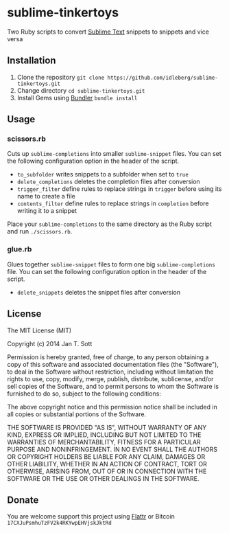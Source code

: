 # sublime-tinkertoys

Two Ruby scripts to convert [Sublime Text](http://www.sublimetext.com/) snippets to snippets and vice versa

## Installation

1. Clone the repository `git clone https://github.com/idleberg/sublime-tinkertoys.git`
2. Change directory `cd sublime-tinkertoys.git`
3. Install Gems using [Bundler](http://bundler.io/) `bundle install`

## Usage

### scissors.rb

Cuts up `sublime-completions` into smaller `sublime-snippet` files. You can set the following configuration option in the header of the script.

* `to_subfolder` writes snippets to a subfolder when set to `true`
* `delete_completions` deletes the completion files after conversion
* `trigger_filter` define rules to replace strings in `trigger` before using its name to create a file
* `contents_filter` define rules to replace strings in `completion` before writing it to a snippet

Place your `sublime-completions` to the same directory as the Ruby script and run `./scissors.rb`.

### glue.rb

Glues together `sublime-snippet` files to form one big `sublime-completions` file. You can set the following configuration option in the header of the script.

* `delete_snippets` deletes the snippet files after conversion

## License

The MIT License (MIT)

Copyright (c) 2014 Jan T. Sott

Permission is hereby granted, free of charge, to any person obtaining a copy of this software and associated documentation files (the "Software"), to deal in the Software without restriction, including without limitation the rights to use, copy, modify, merge, publish, distribute, sublicense, and/or sell copies of the Software, and to permit persons to whom the Software is furnished to do so, subject to the following conditions:

The above copyright notice and this permission notice shall be included in all copies or substantial portions of the Software.

THE SOFTWARE IS PROVIDED "AS IS", WITHOUT WARRANTY OF ANY KIND, EXPRESS OR IMPLIED, INCLUDING BUT NOT LIMITED TO THE WARRANTIES OF MERCHANTABILITY, FITNESS FOR A PARTICULAR PURPOSE AND NONINFRINGEMENT. IN NO EVENT SHALL THE AUTHORS OR COPYRIGHT HOLDERS BE LIABLE FOR ANY CLAIM, DAMAGES OR OTHER LIABILITY, WHETHER IN AN ACTION OF CONTRACT, TORT OR OTHERWISE, ARISING FROM, OUT OF OR IN CONNECTION WITH THE SOFTWARE OR THE USE OR OTHER DEALINGS IN THE SOFTWARE.

## Donate

You are welcome support this project using [Flattr](https://flattr.com/submit/auto?user_id=idleberg&url=https://github.com/idleberg/sublime-tinkertoys) or Bitcoin `17CXJuPsmhuTzFV2k4RKYwpEHVjskJktRd`